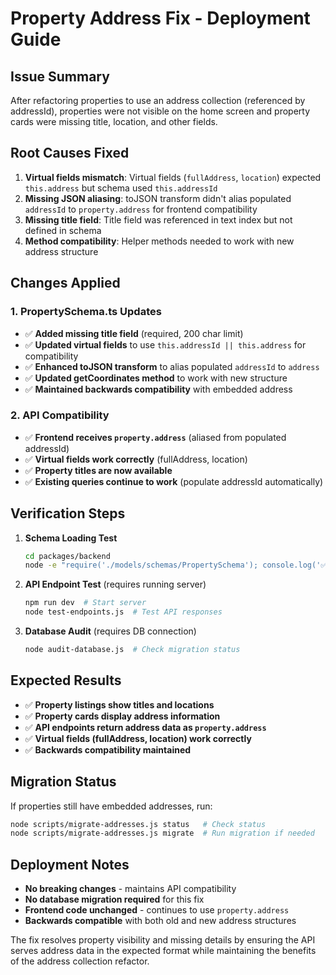# Property Address Fix - Deployment Guide

## Issue Summary

After refactoring properties to use an address collection (referenced by addressId), properties were not visible on the home screen and property cards were missing title, location, and other fields.

## Root Causes Fixed

1. **Virtual fields mismatch**: Virtual fields (`fullAddress`, `location`) expected `this.address` but schema used `this.addressId`
2. **Missing JSON aliasing**: toJSON transform didn't alias populated `addressId` to `property.address` for frontend compatibility  
3. **Missing title field**: Title field was referenced in text index but not defined in schema
4. **Method compatibility**: Helper methods needed to work with new address structure

## Changes Applied

### 1. PropertySchema.ts Updates

- ✅ **Added missing title field** (required, 200 char limit)
- ✅ **Updated virtual fields** to use `this.addressId || this.address` for compatibility
- ✅ **Enhanced toJSON transform** to alias populated `addressId` to `address`
- ✅ **Updated getCoordinates method** to work with new structure
- ✅ **Maintained backwards compatibility** with embedded address

### 2. API Compatibility

- ✅ **Frontend receives `property.address`** (aliased from populated addressId)
- ✅ **Virtual fields work correctly** (fullAddress, location)
- ✅ **Property titles are now available** 
- ✅ **Existing queries continue to work** (populate addressId automatically)

## Verification Steps

1. **Schema Loading Test**
   ```bash
   cd packages/backend
   node -e "require('./models/schemas/PropertySchema'); console.log('✅ Schema loads correctly');"
   ```

2. **API Endpoint Test** (requires running server)
   ```bash
   npm run dev  # Start server
   node test-endpoints.js  # Test API responses
   ```

3. **Database Audit** (requires DB connection)
   ```bash
   node audit-database.js  # Check migration status
   ```

## Expected Results

- ✅ **Property listings show titles and locations**
- ✅ **Property cards display address information**
- ✅ **API endpoints return address data as `property.address`**
- ✅ **Virtual fields (fullAddress, location) work correctly**
- ✅ **Backwards compatibility maintained**

## Migration Status

If properties still have embedded addresses, run:
```bash
node scripts/migrate-addresses.js status   # Check status
node scripts/migrate-addresses.js migrate  # Run migration if needed
```

## Deployment Notes

- **No breaking changes** - maintains API compatibility
- **No database migration required** for this fix
- **Frontend code unchanged** - continues to use `property.address`
- **Backwards compatible** with both old and new address structures

The fix resolves property visibility and missing details by ensuring the API serves address data in the expected format while maintaining the benefits of the address collection refactor.